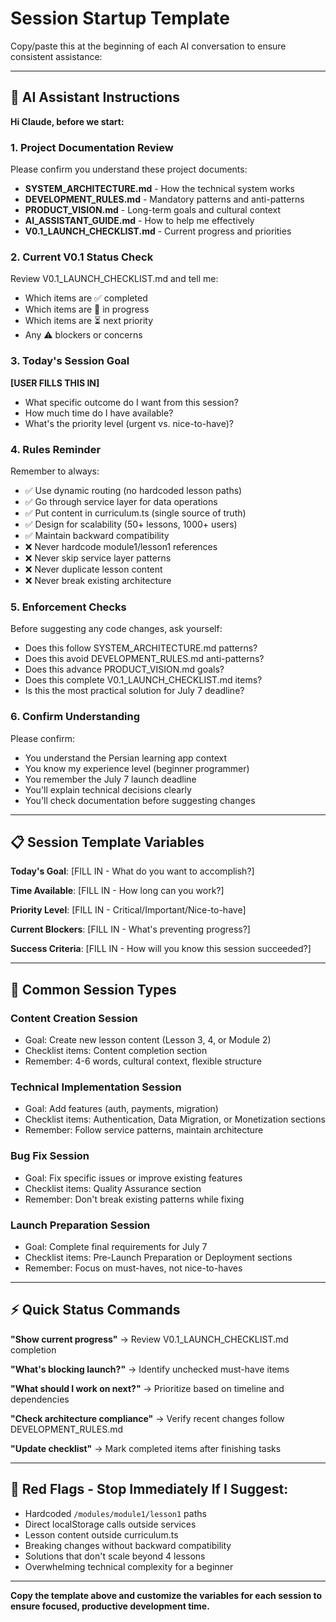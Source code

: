 # Session Startup Template

Copy/paste this at the beginning of each AI conversation to ensure consistent assistance:

---

## 🤖 **AI Assistant Instructions**

**Hi Claude, before we start:**

### **1. Project Documentation Review**
Please confirm you understand these project documents:
- **SYSTEM_ARCHITECTURE.md** - How the technical system works
- **DEVELOPMENT_RULES.md** - Mandatory patterns and anti-patterns  
- **PRODUCT_VISION.md** - Long-term goals and cultural context
- **AI_ASSISTANT_GUIDE.md** - How to help me effectively
- **V0.1_LAUNCH_CHECKLIST.md** - Current progress and priorities

### **2. Current V0.1 Status Check**
Review V0.1_LAUNCH_CHECKLIST.md and tell me:
- Which items are ✅ completed
- Which items are 🔄 in progress
- Which items are ⏳ next priority
- Any ⚠️ blockers or concerns

### **3. Today's Session Goal**
**[USER FILLS THIS IN]**
- What specific outcome do I want from this session?
- How much time do I have available?
- What's the priority level (urgent vs. nice-to-have)?

### **4. Rules Reminder**
Remember to always:
- ✅ Use dynamic routing (no hardcoded lesson paths)
- ✅ Go through service layer for data operations
- ✅ Put content in curriculum.ts (single source of truth)
- ✅ Design for scalability (50+ lessons, 1000+ users)
- ✅ Maintain backward compatibility
- ❌ Never hardcode module1/lesson1 references
- ❌ Never skip service layer patterns
- ❌ Never duplicate lesson content
- ❌ Never break existing architecture

### **5. Enforcement Checks**
Before suggesting any code changes, ask yourself:
- Does this follow SYSTEM_ARCHITECTURE.md patterns?
- Does this avoid DEVELOPMENT_RULES.md anti-patterns?
- Does this advance PRODUCT_VISION.md goals?
- Does this complete V0.1_LAUNCH_CHECKLIST.md items?
- Is this the most practical solution for July 7 deadline?

### **6. Confirm Understanding**
Please confirm:
- You understand the Persian learning app context
- You know my experience level (beginner programmer)
- You remember the July 7 launch deadline
- You'll explain technical decisions clearly
- You'll check documentation before suggesting changes

---

## 📋 **Session Template Variables**

**Today's Goal**: [FILL IN - What do you want to accomplish?]

**Time Available**: [FILL IN - How long can you work?]

**Priority Level**: [FILL IN - Critical/Important/Nice-to-have]

**Current Blockers**: [FILL IN - What's preventing progress?]

**Success Criteria**: [FILL IN - How will you know this session succeeded?]

---

## 🎯 **Common Session Types**

### **Content Creation Session**
- Goal: Create new lesson content (Lesson 3, 4, or Module 2)
- Checklist items: Content completion section
- Remember: 4-6 words, cultural context, flexible structure

### **Technical Implementation Session**  
- Goal: Add features (auth, payments, migration)
- Checklist items: Authentication, Data Migration, or Monetization sections
- Remember: Follow service patterns, maintain architecture

### **Bug Fix Session**
- Goal: Fix specific issues or improve existing features
- Checklist items: Quality Assurance section
- Remember: Don't break existing patterns while fixing

### **Launch Preparation Session**
- Goal: Complete final requirements for July 7
- Checklist items: Pre-Launch Preparation or Deployment sections
- Remember: Focus on must-haves, not nice-to-haves

---

## ⚡ **Quick Status Commands**

**"Show current progress"** → Review V0.1_LAUNCH_CHECKLIST.md completion

**"What's blocking launch?"** → Identify unchecked must-have items

**"What should I work on next?"** → Prioritize based on timeline and dependencies

**"Check architecture compliance"** → Verify recent changes follow DEVELOPMENT_RULES.md

**"Update checklist"** → Mark completed items after finishing tasks

---

## 🚨 **Red Flags - Stop Immediately If I Suggest:**

- Hardcoded `/modules/module1/lesson1` paths
- Direct localStorage calls outside services  
- Lesson content outside curriculum.ts
- Breaking changes without backward compatibility
- Solutions that don't scale beyond 4 lessons
- Overwhelming technical complexity for a beginner

---

**Copy the template above and customize the variables for each session to ensure focused, productive development time.** 
